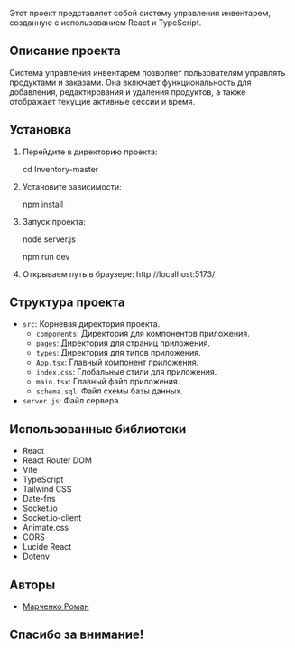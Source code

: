 Этот проект представляет собой систему управления инвентарем, созданную с использованием React и TypeScript.

## Описание проекта

Система управления инвентарем позволяет пользователям управлять продуктами и заказами. Она включает функциональность для добавления, редактирования и удаления продуктов, а также отображает текущие активные сессии и время.

## Установка

1. Перейдите в директорию проекта:
   
   cd Inventory-master

2. Установите зависимости:
   
   npm install

3. Запуск проекта:
   
   node server.js
   
   npm run dev

4. Открываем путь в браузере: http://localhost:5173/

## Структура проекта

- `src`: Корневая директория проекта.
  - `components`: Директория для компонентов приложения.
  - `pages`: Директория для страниц приложения.
  - `types`: Директория для типов приложения.
  - `App.tsx`: Главный компонент приложения.
  - `index.css`: Глобальные стили для приложения.
  - `main.tsx`: Главный файл приложения.
  - `schema.sql`: Файл схемы базы данных.
- `server.js`: Файл сервера.

## Использованные библиотеки

- React
- React Router DOM
- Vite
- TypeScript
- Tailwind CSS
- Date-fns
- Socket.io
- Socket.io-client
- Animate.css
- CORS
- Lucide React
- Dotenv

## Авторы

- [Марченко Роман](https://github.com/GhostRoman)

## Спасибо за внимание!
